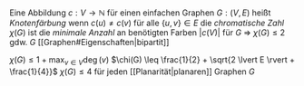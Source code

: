 Eine Abbildung $c: V\rightarrow \mathbb{N}$ für einen einfachen Graphen $G: (V,E)$ heißt _Knotenfärbung_ wenn $c(u)\neq c(v)$ für alle $\{u,v\}\in E$
die _chromatische Zahl_ $\chi (G)$ ist die _minimale Anzahl_ an benötigten Farben $|c(V)|$ für $G$
⇒ $\chi(G)\leq 2$ gdw. $G$ [[Graphen#Eigenschaften|bipartit]]

$\chi(G) \leq 1 + \max_{v \in V} \deg(v)$
$\chi(G) \leq \frac{1}{2} + \sqrt{2 \lvert E \rvert + \frac{1}{4}}$
$\chi(G) \leq 4$ für jeden [[Planarität|planaren]] Graphen $G$

